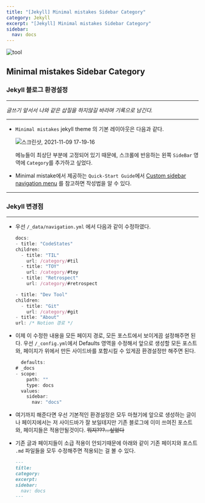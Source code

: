 ```yaml
---
title: "[Jekyll] Minimal mistakes Sidebar Category"
category: Jekyll
excerpt: "[Jekyll] Minimal mistakes Sidebar Category"
sidebar:
  nav: docs
---
```


![tool](https://user-images.githubusercontent.com/83164003/140798334-e59d59e0-7a88-4007-bd04-28f832401caf.jpeg)

## Minimal mistakes Sidebar Category

### Jekyll 블로그 환경설정
---

*글쓰기 앞서서 나와 같은 삽질을 하지않길 바라며 기록으로 남긴다.*

---

- `Minimal mistakes` jekyll theme 의 기본 레이아웃은 다음과 같다.
  
	![스크린샷, 2021-11-09 17-19-16](https://user-images.githubusercontent.com/83164003/140887629-62a53fc8-a2e1-42c7-93a9-251cca254f5a.png)

  메뉴들이 최상단 부분에 고정되어 있기 때문에, 스크롤에 반응하는 왼쪽 `SideBar` 영역에 `Category`를 추가하고 싶었다. 

- Minimal mistake에서 제공하는 `Quick-Start Guide`에서 <a href="https://mmistakes.github.io/minimal-mistakes/docs/layouts/#custom-sidebar-navigation-menu" target="_blank">Custom sidebar navigation menu</a> 를 참고하면 작성법을 알 수 있다.

---
### Jekyll 변경점

---

- 우선 `/_data/navigation.yml` 에서 다음과 같이 수정하였다.
	
	```js
	docs:
  - title: "CodeStates"
    children:
      - title: "TIL"
        url: /category/#til
      - title: "TOY"
        url: /category/#toy
      - title: "Retrospect"
        url: /category/#retrospect

  - title: "Dev Tool"
    children:
      - title: "Git"
        url: /category/#git
  - title: "About"
    url: /* Notion 경로 */
	```

- 이제 이 수정한 내용을 모든 페이지 경로, 모든 포스트에서 보이게끔 설정해주면 된다. 우선 `/_config.yml`에서 Defaults 영역을 수정해서 앞으로 생성할 모든 포스트와, 페이지가 위에서 만든 사이드바를 포함시킬 수 있게끔 환경설정만 해주면 된다.

  ```js
	defaults:
  # _docs
  - scope:
      path: ""
      type: docs
    values:
      sidebar:
        nav: "docs"
	```

- 여기까지 해준다면 우선 기본적인 환경설정은 모두 마쳤기에 앞으로 생성하는 글이나 페이지에서는 저 사이드바가 잘 보일테지만 기존 블로그에 이미 쓰여진 포스트와, 페이지들은 적용안될것이다. ~~뭐지???...싶었다~~

- 기존 글과 페이지들이 소급 적용이 안되기때문에 아래와 같이 기존 페이지와 포스트 `.md` 파일들을 모두 수정해주면 적용되는 걸 볼 수 있다.

  ```md
  ---
  title: 
  category: 
  excerpt: 
  sidebar:
    nav: docs
  ---
	```
